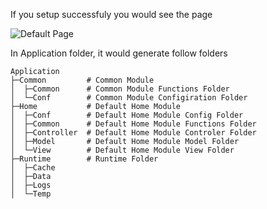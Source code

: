 If you setup successfuly you would see the page

![Default Page](http://www.thinkphp.cn/Uploads/info/hello.jpg)

In Application folder, it would generate follow folders

```
Application
├─Common         # Common Module
│  ├─Common      # Common Module Functions Folder 
│  └─Conf        # Common Module Configiration Folder
├─Home           # Default Home Module
│  ├─Conf        # Default Home Module Config Folder
│  ├─Common      # Default Home Module Functions Folder
│  ├─Controller  # Default Home Module Controler Folder
│  ├─Model       # Default Home Module Model Folder
│  └─View        # Default Home Module View Folder
├─Runtime        # Runtime Folder
│  ├─Cache       
│  ├─Data        
│  ├─Logs        
│  └─Temp   
```
